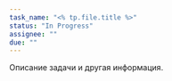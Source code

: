 ```yaml
---
task_name: "<% tp.file.title %>"
status: "In Progress"
assignee: ""
due: ""
---
```


Описание задачи и другая информация.